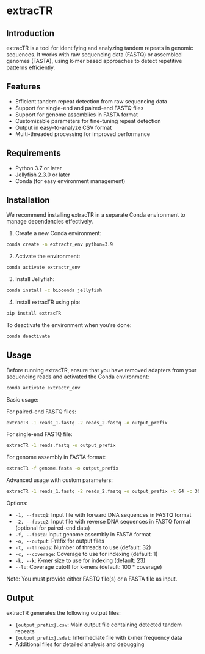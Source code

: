 # extracTR

## Introduction

extracTR is a tool for identifying and analyzing tandem repeats in genomic sequences. It works with raw sequencing data (FASTQ) or assembled genomes (FASTA), using k-mer based approaches to detect repetitive patterns efficiently.

## Features

- Efficient tandem repeat detection from raw sequencing data
- Support for single-end and paired-end FASTQ files
- Support for genome assemblies in FASTA format
- Customizable parameters for fine-tuning repeat detection
- Output in easy-to-analyze CSV format
- Multi-threaded processing for improved performance

## Requirements

- Python 3.7 or later
- Jellyfish 2.3.0 or later
- Conda (for easy environment management)

## Installation

We recommend installing extracTR in a separate Conda environment to manage dependencies effectively.

1. Create a new Conda environment:

```bash
conda create -n extractr_env python=3.9
```

2. Activate the environment:

```bash
conda activate extractr_env
```

3. Install Jellyfish:

```bash
conda install -c bioconda jellyfish
```

4. Install extracTR using pip:

```bash
pip install extracTR
```

To deactivate the environment when you're done:

```bash
conda deactivate
```

## Usage

Before running extracTR, ensure that you have removed adapters from your sequencing reads and activated the Conda environment:

```bash
conda activate extractr_env
```

Basic usage:

For paired-end FASTQ files:
```bash
extracTR -1 reads_1.fastq -2 reads_2.fastq -o output_prefix
```

For single-end FASTQ file:
```bash
extracTR -1 reads.fastq -o output_prefix
```

For genome assembly in FASTA format:
```bash
extracTR -f genome.fasta -o output_prefix
```

Advanced usage with custom parameters:

```bash
extracTR -1 reads_1.fastq -2 reads_2.fastq -o output_prefix -t 64 -c 30 -k 25
```

Options:
- `-1, --fastq1`: Input file with forward DNA sequences in FASTQ format
- `-2, --fastq2`: Input file with reverse DNA sequences in FASTQ format (optional for paired-end data)
- `-f, --fasta`: Input genome assembly in FASTA format
- `-o, --output`: Prefix for output files
- `-t, --threads`: Number of threads to use (default: 32)
- `-c, --coverage`: Coverage to use for indexing (default: 1)
- `-k, --k`: K-mer size to use for indexing (default: 23)
- `--lu`: Coverage cutoff for k-mers (default: 100 * coverage)

Note: You must provide either FASTQ file(s) or a FASTA file as input.

## Output

extracTR generates the following output files:
- `{output_prefix}.csv`: Main output file containing detected tandem repeats
- `{output_prefix}.sdat`: Intermediate file with k-mer frequency data
- Additional files for detailed analysis and debugging
